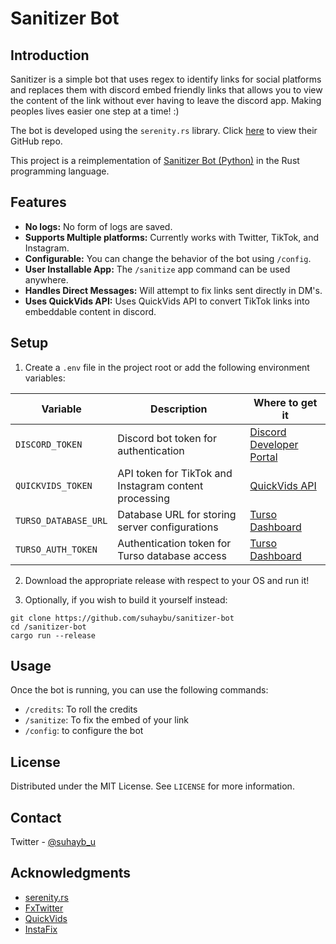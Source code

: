# Sanitizer Bot

## Introduction

Sanitizer is a simple bot that uses regex to identify links for social platforms and replaces them with discord embed friendly links that allows you to view the content of the link without ever having to leave the discord app. Making peoples lives easier one step at a time! :)

The bot is developed using the `serenity.rs` library. Click [here](https://github.com/serenity-rs/serenity) to view their GitHub repo.

This project is a reimplementation of [Sanitizer Bot (Python)](https://github.com/Suhaybu/sanitizer-bot-py) in the Rust programming language.

## Features

-   **No logs:** No form of logs are saved.
-   **Supports Multiple platforms:** Currently works with Twitter, TikTok, and Instagram.
-   **Configurable:** You can change the behavior of the bot using `/config`.
-   **User Installable App:** The `/sanitize` app command can be used anywhere.
-   **Handles Direct Messages:** Will attempt to fix links sent directly in DM's.
-   **Uses QuickVids API:** Uses QuickVids API to convert TikTok links into embeddable content in discord.


## Setup

1. Create a `.env` file in the project root or add the following environment variables:

| Variable | Description | Where to get it |
|----------|-------------|-----------------|
| `DISCORD_TOKEN` | Discord bot token for authentication | [Discord Developer Portal](https://discord.com/developers/applications) |
| `QUICKVIDS_TOKEN` | API token for TikTok and Instagram content processing | [QuickVids API](https://quickvids.win/dashboard/me) |
| `TURSO_DATABASE_URL` | Database URL for storing server configurations | [Turso Dashboard](https://turso.tech/) |
| `TURSO_AUTH_TOKEN` | Authentication token for Turso database access | [Turso Dashboard](https://turso.tech/) |

2. Download the appropriate release with respect to your OS and run it!

3. Optionally, if you wish to build it yourself instead:
```fish
git clone https://github.com/suhaybu/sanitizer-bot
cd /sanitizer-bot
cargo run --release
```

## Usage

Once the bot is running, you can use the following commands:
-   `/credits`: To roll the credits
-   `/sanitize`: To fix the embed of your link
-   `/config`: to configure the bot

## License

Distributed under the MIT License. See `LICENSE` for more information.

## Contact

Twitter - [@suhayb_u](https://twitter.com/suhayb_u)

## Acknowledgments
-   [serenity.rs](https://github.com/serenity-rs/serenity)
-   [FxTwitter](https://github.com/FixTweet/FxTwitter)
-   [QuickVids](https://quickvids.app/)
-   [InstaFix](https://github.com/Wikidepia/InstaFix)
